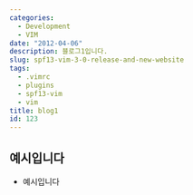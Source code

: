 ```yaml
---
categories:
  - Development
  - VIM
date: "2012-04-06"
description: 블로그1입니다.
slug: spf13-vim-3-0-release-and-new-website
tags:
  - .vimrc
  - plugins
  - spf13-vim
  - vim
title: blog1
id: 123
---
```


## 예시입니다
- 예시입니다